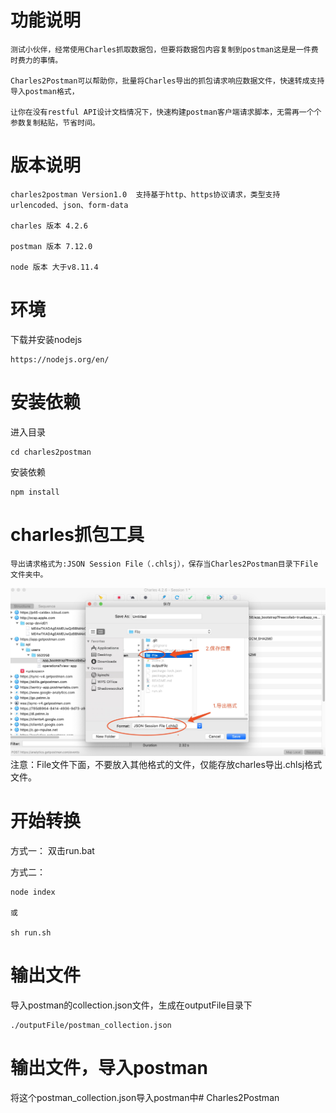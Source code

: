 功能说明
===
```
测试小伙伴，经常使用Charles抓取数据包，但要将数据包内容复制到postman这是是一件费时费力的事情。

Charles2Postman可以帮助你，批量将Charles导出的抓包请求响应数据文件，快速转成支持导入postman格式，

让你在没有restful API设计文档情况下，快速构建postman客户端请求脚本，无需再一个个参数复制粘贴，节省时间。

```

版本说明
===
```
charles2postman Version1.0  支持基于http、https协议请求，类型支持urlencoded、json、form-data

charles 版本 4.2.6

postman 版本 7.12.0

node 版本 大于v8.11.4
```

环境
===

下载并安装nodejs
```
https://nodejs.org/en/
```

安装依赖
===

进入目录

```
cd charles2postman
```
安装依赖
```
npm install
```

charles抓包工具
===
```
导出请求格式为:JSON Session File（.chlsj），保存当Charles2Postman目录下File文件夹中。

```

![img](./static/image/导出文件到File.jpg)
注意：File文件下面，不要放入其他格式的文件，仅能存放charles导出.chlsj格式文件。

开始转换
===

方式一：
双击run.bat

方式二：
```
node index

或

sh run.sh

```

输出文件
===


导入postman的collection.json文件，生成在outputFile目录下

```
./outputFile/postman_collection.json
```

输出文件，导入postman
===

将这个postman_collection.json导入postman中# Charles2Postman
